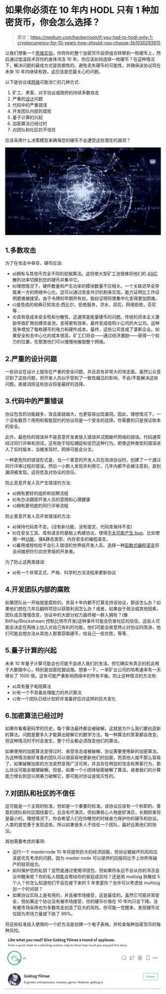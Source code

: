 # 如果你必须在 10 年内 HODL 只有 1 种加密货币，你会怎么选择？

> 原文：<https://medium.com/hackernoon/if-you-had-to-hodl-only-1-cryptocurrency-for-10-years-how-should-you-choose-5b1030293915>

让我们想象一个[思维实验](https://fs.blog/2017/06/thought-experiment-how-einstein-solved-difficult-problems/)，你将你的整个加密货币投资组合转移到一枚硬币上，然后通过低温技术将你的身体冷冻 10 年。你应该如何选择一枚硬币？在这种情况下，解决问题的最佳方式是防御性的。避免丢失硬币的可能性，并确保该协议将在未来 10 年内继续有效，这应该是您最关心的问题。

以下是协议或[网络](https://hackernoon.com/tagged/network)可能消亡的几种方式:

1.  矿工、黑客、对手协议或政府的持续多数攻击
2.  严重的[设计](https://hackernoon.com/tagged/design)问题
3.  代码中的严重错误
4.  开发团队内部的腐败
5.  量子计算的兴起
6.  加密算法已经过时
7.  对团队和社区的不信任

应该采用什么决策模型来确保您的硬币不会遭受这些潜在的漏洞？

![](img/ca2490b31f8b1ef8b3abde1ba8e6587c.png)

## 1.多数攻击

为了在攻击中幸存，硬币应该:

*   a)拥有与其他币完全不同的挖掘算法。这将使大型矿工池很难将他们的 [ASIC](https://en.bitcoin.it/wiki/ASIC) 散列功率切换到您的硬币并集中它。
*   b)理想情况下，硬件数量和产生功率的模块数量不应相关。一个关联迟早会导致某一方的网络中心化。这可以通过改变共识机制来实现。能力证明比工作证明更难被接受。由于令牌的早期所有权，股权证明将使集中化变得更加困难。
*   c)是免疫的经典已知攻击:西比尔，拒绝服务，洪水，双花，网络拒绝，芬尼等..
*   d)具有低成本安全性和分散性，这通常是能量硬币的问题。传统的资本主义激励导致矿商创建资金池，变得更有效率，最终变成收购小公司的大公司。这种竞争增加了每枚硬币的电力和硬件成本。最终，这些公司变成了垄断企业。如果安全和去中心化的成本很高，矿工们将会——通过经济激励——获得一个权力的位置，在那里他们可以慢慢地摧毁整个网络。

## 2.严重的设计问题

一些协议在设计上就存在严重的安全问题，并且具有非常大的攻击面。虽然公众意识到了这些问题，但开发人员似乎受到了一致性偏见的影响，不会/不能解决这些问题。直接消除这些协议将是最好的选择。

## 3.代码中的严重错误

协议包含的功能越多，攻击面就越大，也更容易出现漏洞。因此，理想情况下，一个没有数百个用例和智能契约的协议将是一个安全的选择。你需要的只是保证账本的安全。

此外，最危险的错误并不是恶意开发者放入错误并试图破坏网络的错误。代码通常经过同行评审和测试，这有助于轻松捕捉和惩罚这种行为。即使这种类型的错误进入了实时版本，当被发现时，网络可能会分叉。

一种更危险的错误形式是，当一个善意的开发人员在改进协议时，创建了一个通过同行评审过程的错误。然后一小群人发现并利用它，几年内都不会被注意到，直到漏洞被发现。这将危及对协议的信任。

防止恶意开发人员产生错误的方法:

*   a)拥有更好的组织和招聘流程
*   b)有办法跟踪开发人员的意图和心理健康
*   c)拥有更彻底的同行评审流程

防止善意开发人员开发错误的方法:

*   a)保持代码库不变。(没有新功能，没有提交，代码库保持不变)
*   b)在安全工具、库和语言的基础上构建协议，使得[不太可能产生 bug](https://softwareengineering.stackexchange.com/questions/22769/what-programming-language-generates-fewest-hard-to-find-bugs)。比如使用一种[功能](https://steemit.com/functional/@nphacker/why-functional-languages-should-be-used-for-blockchain-development)，强&静态类型，内存安全的编程语言。
*   c)雇用或授权给不会引入错误的世界级开发人员。选择一种[函数式编程语言](http://degoes.net/articles/blockchain-myths)将会间接把你引向世界级的开发者。

为了防止这两类错误:

*   a)有一个非常正式、严格、科学的方法流程来更新协议

## 4.开发团队内部的腐败

如果团队从一开始就是腐败的，并且十年内都不打算支持该协议，那该怎么办？如果他们想在几年后翻转项目以获取利润怎么办？或者，如果由于政治或其他因素，团队成员慢慢改变，协议中的大部分权力最终被一群人拥有？(像 BitPay/Blockstream 控制比特币开发)这种事件可能会伤害社区的信任。这些人可能会决定在网络上加入对自己有利的功能，他们可能会故意停止对协议的改进，他们可能会想办法从其他人那里窃取硬币，给自己一些优势，等等..

## 5.量子计算的兴起

未来 10 年量子计算可能会也可能不会进入我们的生活。但它确实有真正的机会用于大数据中心，特别是加密挖掘设施。想象一下，一家矿业公司的哈希速率有一天增长了 1000 倍。这有可能严重影响网络中的所有平衡。防止这种情况的方法有:

*   a)具有量子电阻算法
*   b)有一个不具备处理能力的共识算法
*   c)有一个团队已经计划好并准备好应对这样的巨大变化

## 6.加密算法已经过时

如果你看看密码学的历史，每个算法最终都会被破解。这就是为什么我们要创造新的算法。问题是要多久才能算出破解它的数学方法。每一种算法的答案都会改变，但这种情况时不时会发生，整个行业都必须改变他们的算法。

如果使用的加密算法变得过时、易受攻击或被破解，协议需要使用新的加密算法。为这种情况做好准备的团队可以很容易地更新他们的加密，而其他人就不那么容易了。如果破解加密的方法突然变得广泛可用，并且存在明显的攻击和黑客行为，那么协议可能会被硬破解。但是，如果一个小团体秘密破解了算法，或者我们的计算能力增长到足以用暴力破解它，那可能对协议是毁灭性的。

## 7.对团队和社区的不信任

这可能是一个主观的标准，但却是一个重要的标准。该协议应该有一个称职的、善意的团队和社区围绕着它。总会有坏演员，但如果核心人物是好演员，长期损害将是最小的。理想情况下，你会希望人们在你睡觉的时候奋力保护你的硬币和协议。人类的直觉善于发现这些，所以如果很多人不信任一个团队，最好远离他们的协议。

其他需要考虑的事项:

*   运行一个 masternode 10 年将提供巨大的经济回报，但协议被破坏的风险应该是优先考虑的问题，因为 master node 可以提供的回报将比不上你所有破产的投资组合。
*   如何保护您的私钥？显然是通过使用冷钱包，但如果你永远不会从你的冷冻会议中醒来呢？你的私人钥匙会寄给你的家庭成员吗？还是用 multisig 拆散给 5 个人？你怎么知道他们不会在接下来的 5 年里耍你？也许可以考虑给 multisig 加一个时间锁？
*   如果协议实际上是有用的，并且被市场接受，这是最佳的。虽然它可能非常安全，但如果这个协议没有被市场接受，你的硬币价值在 10 年内只会下降。没有被市场采用也为多数攻击创造了巨大的风险。你可能一觉醒来，发现硬币仅仅因为市场力量就下跌了 99%。

将这些标准投入使用的一个好方法是创建一个电子表格，并检查每种加密货币的每种风险。

![](img/bf5d71e8eb10214b3a9d0b1910e9142d.png)